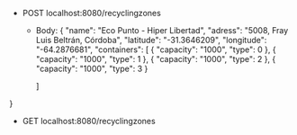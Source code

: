 - POST localhost:8080/recyclingzones 
  - Body:
    {
    "name": "Eco Punto - Hiper Libertad",
    "adress": "5008, Fray Luis Beltrán, Córdoba",
    "latitude": "-31.3646209",
    "longitude": "-64.2876681",
    "containers": [
    {
    "capacity": "1000",
    "type": 0
    },
    {
    "capacity": "1000",
    "type": 1
    },
    {
    "capacity": "1000",
    "type": 2
    },
    {
    "capacity": "1000",
    "type": 3
    }

    ]

}

- GET localhost:8080/recyclingzones